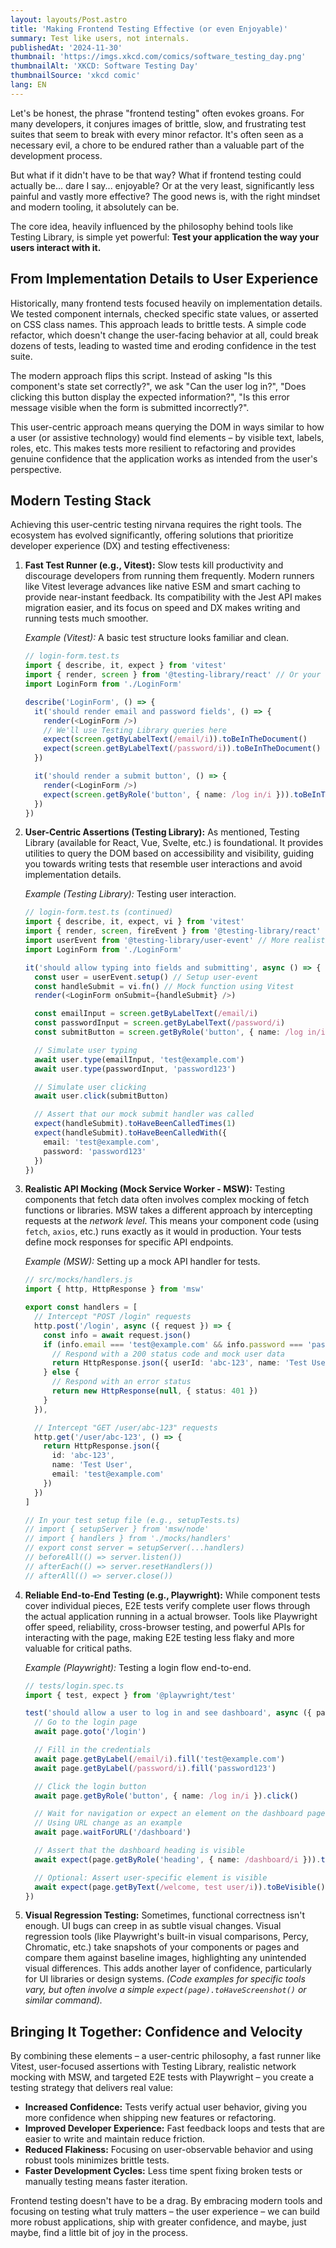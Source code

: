 ```yaml
---
layout: layouts/Post.astro
title: 'Making Frontend Testing Effective (or even Enjoyable)'
summary: Test like users, not internals.
publishedAt: '2024-11-30'
thumbnail: 'https://imgs.xkcd.com/comics/software_testing_day.png'
thumbnailAlt: 'XKCD: Software Testing Day'
thumbnailSource: 'xkcd comic'
lang: EN
---
```


Let's be honest, the phrase "frontend testing" often evokes groans. For many developers, it conjures images of brittle, slow, and frustrating test suites that seem to break with every minor refactor. It's often seen as a necessary evil, a chore to be endured rather than a valuable part of the development process.

But what if it didn't have to be that way? What if frontend testing could actually be... dare I say... enjoyable? Or at the very least, significantly less painful and vastly more effective? The good news is, with the right mindset and modern tooling, it absolutely can be.

The core idea, heavily influenced by the philosophy behind tools like Testing Library, is simple yet powerful: **Test your application the way your users interact with it.**

## From Implementation Details to User Experience

Historically, many frontend tests focused heavily on implementation details. We tested component internals, checked specific state values, or asserted on CSS class names. This approach leads to brittle tests. A simple code refactor, which doesn't change the user-facing behavior at all, could break dozens of tests, leading to wasted time and eroding confidence in the test suite.

The modern approach flips this script. Instead of asking "Is this component's state set correctly?", we ask "Can the user log in?", "Does clicking this button display the expected information?", "Is this error message visible when the form is submitted incorrectly?".

This user-centric approach means querying the DOM in ways similar to how a user (or assistive technology) would find elements – by visible text, labels, roles, etc. This makes tests more resilient to refactoring and provides genuine confidence that the application works as intended from the user's perspective.

## Modern Testing Stack

Achieving this user-centric testing nirvana requires the right tools. The ecosystem has evolved significantly, offering solutions that prioritize developer experience (DX) and testing effectiveness:

1.  **Fast Test Runner (e.g., Vitest):** Slow tests kill productivity and discourage developers from running them frequently. Modern runners like Vitest leverage advances like native ESM and smart caching to provide near-instant feedback. Its compatibility with the Jest API makes migration easier, and its focus on speed and DX makes writing and running tests much smoother.

    _Example (Vitest):_ A basic test structure looks familiar and clean.

    ```typescript
    // login-form.test.ts
    import { describe, it, expect } from 'vitest'
    import { render, screen } from '@testing-library/react' // Or your framework
    import LoginForm from './LoginForm'

    describe('LoginForm', () => {
      it('should render email and password fields', () => {
        render(<LoginForm />)
        // We'll use Testing Library queries here
        expect(screen.getByLabelText(/email/i)).toBeInTheDocument()
        expect(screen.getByLabelText(/password/i)).toBeInTheDocument()
      })

      it('should render a submit button', () => {
        render(<LoginForm />)
        expect(screen.getByRole('button', { name: /log in/i })).toBeInTheDocument()
      })
    })
    ```

2.  **User-Centric Assertions (Testing Library):** As mentioned, Testing Library (available for React, Vue, Svelte, etc.) is foundational. It provides utilities to query the DOM based on accessibility and visibility, guiding you towards writing tests that resemble user interactions and avoid implementation details.

    _Example (Testing Library):_ Testing user interaction.

    ```typescript
    // login-form.test.ts (continued)
    import { describe, it, expect, vi } from 'vitest'
    import { render, screen, fireEvent } from '@testing-library/react'
    import userEvent from '@testing-library/user-event' // More realistic events
    import LoginForm from './LoginForm'

    it('should allow typing into fields and submitting', async () => {
      const user = userEvent.setup() // Setup user-event
      const handleSubmit = vi.fn() // Mock function using Vitest
      render(<LoginForm onSubmit={handleSubmit} />)

      const emailInput = screen.getByLabelText(/email/i)
      const passwordInput = screen.getByLabelText(/password/i)
      const submitButton = screen.getByRole('button', { name: /log in/i })

      // Simulate user typing
      await user.type(emailInput, 'test@example.com')
      await user.type(passwordInput, 'password123')

      // Simulate user clicking
      await user.click(submitButton)

      // Assert that our mock submit handler was called
      expect(handleSubmit).toHaveBeenCalledTimes(1)
      expect(handleSubmit).toHaveBeenCalledWith({
        email: 'test@example.com',
        password: 'password123'
      })
    })
    ```

3.  **Realistic API Mocking (Mock Service Worker - MSW):** Testing components that fetch data often involves complex mocking of fetch functions or libraries. MSW takes a different approach by intercepting requests at the _network level_. This means your component code (using `fetch`, `axios`, etc.) runs exactly as it would in production. Your tests define mock responses for specific API endpoints.

    _Example (MSW):_ Setting up a mock API handler for tests.

    ```typescript
    // src/mocks/handlers.js
    import { http, HttpResponse } from 'msw'

    export const handlers = [
      // Intercept "POST /login" requests
      http.post('/login', async ({ request }) => {
        const info = await request.json()
        if (info.email === 'test@example.com' && info.password === 'password123') {
          // Respond with a 200 status code and mock user data
          return HttpResponse.json({ userId: 'abc-123', name: 'Test User' })
        } else {
          // Respond with an error status
          return new HttpResponse(null, { status: 401 })
        }
      }),

      // Intercept "GET /user/abc-123" requests
      http.get('/user/abc-123', () => {
        return HttpResponse.json({
          id: 'abc-123',
          name: 'Test User',
          email: 'test@example.com'
        })
      })
    ]

    // In your test setup file (e.g., setupTests.ts)
    // import { setupServer } from 'msw/node'
    // import { handlers } from './mocks/handlers'
    // export const server = setupServer(...handlers)
    // beforeAll(() => server.listen())
    // afterEach(() => server.resetHandlers())
    // afterAll(() => server.close())
    ```

4.  **Reliable End-to-End Testing (e.g., Playwright):** While component tests cover individual pieces, E2E tests verify complete user flows through the actual application running in a actual browser. Tools like Playwright offer speed, reliability, cross-browser testing, and powerful APIs for interacting with the page, making E2E testing less flaky and more valuable for critical paths.

    _Example (Playwright):_ Testing a login flow end-to-end.

    ```typescript
    // tests/login.spec.ts
    import { test, expect } from '@playwright/test'

    test('should allow a user to log in and see dashboard', async ({ page }) => {
      // Go to the login page
      await page.goto('/login')

      // Fill in the credentials
      await page.getByLabel(/email/i).fill('test@example.com')
      await page.getByLabel(/password/i).fill('password123')

      // Click the login button
      await page.getByRole('button', { name: /log in/i }).click()

      // Wait for navigation or expect an element on the dashboard page
      // Using URL change as an example
      await page.waitForURL('/dashboard')

      // Assert that the dashboard heading is visible
      await expect(page.getByRole('heading', { name: /dashboard/i })).toBeVisible()

      // Optional: Assert user-specific element is visible
      await expect(page.getByText(/welcome, test user/i)).toBeVisible()
    })
    ```

5.  **Visual Regression Testing:** Sometimes, functional correctness isn't enough. UI bugs can creep in as subtle visual changes. Visual regression tools (like Playwright's built-in visual comparisons, Percy, Chromatic, etc.) take snapshots of your components or pages and compare them against baseline images, highlighting any unintended visual differences. This adds another layer of confidence, particularly for UI libraries or design systems. _(Code examples for specific tools vary, but often involve a simple `expect(page).toHaveScreenshot()` or similar command)._

## Bringing It Together: Confidence and Velocity

By combining these elements – a user-centric philosophy, a fast runner like Vitest, user-focused assertions with Testing Library, realistic network mocking with MSW, and targeted E2E tests with Playwright – you create a testing strategy that delivers real value:

- **Increased Confidence:** Tests verify actual user behavior, giving you more confidence when shipping new features or refactoring.
- **Improved Developer Experience:** Fast feedback loops and tests that are easier to write and maintain reduce friction.
- **Reduced Flakiness:** Focusing on user-observable behavior and using robust tools minimizes brittle tests.
- **Faster Development Cycles:** Less time spent fixing broken tests or manually testing means faster iteration.

Frontend testing doesn't have to be a drag. By embracing modern tools and focusing on testing what truly matters – the user experience – we can build more robust applications, ship with greater confidence, and maybe, just maybe, find a little bit of joy in the process.
